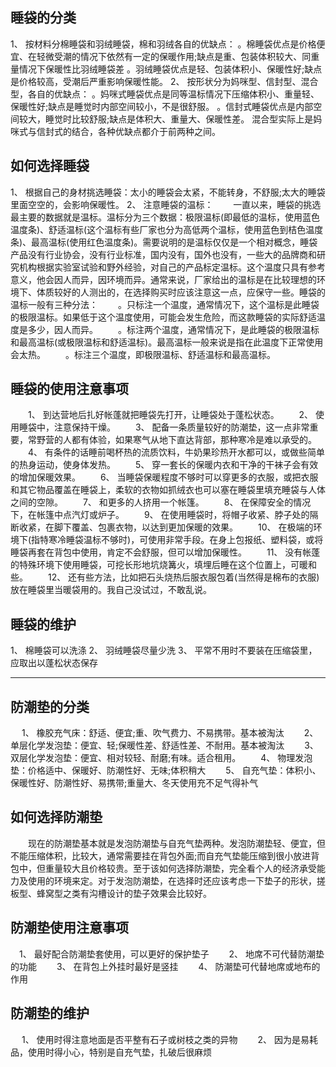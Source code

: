 
## 睡袋的分类

1、 按材料分棉睡袋和羽绒睡袋，棉和羽绒各自的优缺点：
。棉睡袋优点是价格便宜、在轻微受潮的情况下依然有一定的保暖作用;缺点是重、包装体积较大、同重量情况下保暖性比羽绒睡袋差
。羽绒睡袋优点是轻、包装体积小、保暖性好;缺点是价格较高，受潮后严重影响保暖性能。
2、 按形状分为妈咪型、信封型、混合型，各自的优缺点：
。妈咪式睡袋优点是同等温标情况下压缩体积小、重量轻、保暖性好;缺点是睡觉时内部空间较小，不是很舒服。
。信封式睡袋优点是内部空间较大，睡觉时比较舒服;缺点是体积大、重量大、保暖性差。
混合型实际上是妈咪式与信封式的结合，各种优缺点都介于前两种之间。

## 如何选择睡袋

1、 根据自己的身材挑选睡袋：太小的睡袋会太紧，不能转身，不舒服;太大的睡袋里面空空的，会影响保暖性。
2、 注意睡袋的温标：
　　一直以来，睡袋的挑选最主要的数据就是温标。温标分为三个数据：极限温标(即最低的温标，使用蓝色温度条)、舒适温标(这个温标有些厂家也分为高低两个温标，使用蓝色到桔色温度条)、最高温标(使用红色温度条)。需要说明的是温标仅仅是一个相对概念，睡袋产品没有行业协会，没有行业标准，国内没有，国外也没有，一些大的品牌商和研究机构根据实验室试验和野外经验，对自己的产品标定温标。这个温度只具有参考意义，他会因人而异，因环境而异。通常来说，厂家给出的温标是在比较理想的环境下、体质较好的人测出的，在选择购买时应该注意这一点，应保守一些。睡袋的温标一般有三种分法：
　　。只标注一个温度，通常情况下，这个温标是此睡袋的极限温标。如果低于这个温度使用，可能会发生危险，而这款睡袋的实际舒适温度是多少，因人而异。
　　。标注两个温度，通常情况下，是此睡袋的极限温标和最高温标(或极限温标和舒适温标)。最高温标一般来说是指在此温度下正常使用会太热。
　　。标注三个温度，即极限温标、舒适温标和最高温标。

## 睡袋的使用注意事项

　　1、 到达营地后扎好帐蓬就把睡袋先打开，让睡袋处于蓬松状态。
　　2、 使用睡袋中，注意保持干燥。
　　3、 配备一条质量较好的防潮垫，这一点非常重要，常野营的人都有体验，如果寒气从地下直达背部，那种寒冷是难以承受的。
　　4、 有条件的话睡前喝杯热的流质饮料，牛奶果珍热开水都可以，或做些简单的热身运动，使身体发热。
　　5、 穿一套长的保暖内衣和干净的干袜子会有效的增加保暖效果。
　　6、 当睡袋保暖程度不够时可以穿更多的衣服，或把衣服和其它物品覆盖在睡袋上，柔软的衣物如抓绒衣也可以塞在睡袋里填充睡袋与人体之间的空隙。
　　7、 和更多的人挤用一个帐篷。
　　8、 在保障安全的情况下，在帐篷中点汽灯或炉子。
　　9、 在使用睡袋时，将帽子收紧、脖子处的隔断收紧，在脚下覆盖、包裹衣物，以达到更加保暖的效果。
　　10、 在极端的环境下(指特寒冷睡袋温标不够时)，可使用非常手段。在身上包报纸、塑料袋，或将睡袋再套在背包中使用，肯定不会舒服，但可以增加保暖性。
　　11、 没有帐蓬的特殊环境下使用睡袋，可挖长形地坑烧篝火，填埋后睡在这个位置上，可暖和些。
　　12、 还有些方法，比如把石头烧热后服衣服包着(当然得是棉布的衣服)放在睡袋里当暖袋用的。我自己没试过，不敢乱说。

## 睡袋的维护

1、 棉睡袋可以洗涤
2、 羽绒睡袋尽量少洗
3、 平常不用时不要装在压缩袋里，应取出以蓬松状态保存

-----------------------------------------

## 防潮垫的分类

　  1、 橡胶充气床：舒适、便宜;重、吹气费力、不易携带。基本被淘汰
　　2、 单层化学发泡垫：便宜、轻;保暖性差、舒适性差、不耐用。基本被淘汰
　　3、 双层化学发泡垫：便宜、相对较轻、耐磨;有味。适合租用。
　　4、 物理发泡垫：价格适中、保暖好、防潮性好、无味;体积稍大
　　5、 自充气垫：体积小、保暖性好、防潮性好、易携带;重量大、冬天使用充不足气得补气

## 如何选择防潮垫

　　现在的防潮垫基本就是发泡防潮垫与自充气垫两种。发泡防潮垫轻、便宜，但不能压缩体积，比较大，通常需要挂在背包外面;而自充气垫能压缩到很小放进背包中，但重量较大且价格较贵。至于该如何选择防潮垫，完全看个人的经济承受能力及使用的环境来定。对于发泡防潮垫，在选择时还应该考虑一下垫子的形状，搓板型、蜂窝型之类有沟槽设计的垫子效果会比较好。

## 防潮垫使用注意事项

  　1、 最好配合防潮垫套使用，可以更好的保护垫子
　　2、 地席不可代替防潮垫的功能
　　3、 在背包上外挂时最好是竖挂
　　4、 防潮垫可代替地席或地布的作用

## 防潮垫的维护

　  1、 使用时得注意地面是否平整有石子或树枝之类的异物
　　2、 因为是易耗品，使用时得小心，特别是自充气垫，扎破后很麻烦
